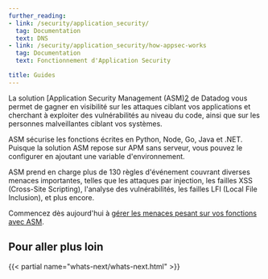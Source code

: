 ```yaml
---
further_reading:
- link: /security/application_security/
  tag: Documentation
  text: DNS
- link: /security/application_security/how-appsec-works
  tag: Documentation
  text: Fonctionnement d'Application Security

title: Guides
---
```


La solution [Application Security Management (ASM)[2] de Datadog vous permet de gagner en visibilité sur les attaques ciblant vos applications et cherchant à exploiter des vulnérabilités au niveau du code, ainsi que sur les personnes malveillantes ciblant vos systèmes.

ASM sécurise les fonctions écrites en Python, Node, Go, Java et .NET. Puisque la solution ASM repose sur APM sans serveur, vous pouvez le configurer en ajoutant une variable d'environnement.

ASM prend en charge plus de 130 règles d'événement couvrant diverses menaces importantes, telles que les attaques par injection, les failles XSS (Cross-Site Scripting), l'analyse des vulnérabilités, les failles LFI (Local File Inclusion), et plus encore.

Commencez dès aujourd'hui à [gérer les menaces pesant sur vos fonctions avec ASM][3].

## Pour aller plus loin

{{< partial name="whats-next/whats-next.html" >}}

[2]: /fr/security/application_security/
[3]: /fr/security/application_security/enabling/serverless/
